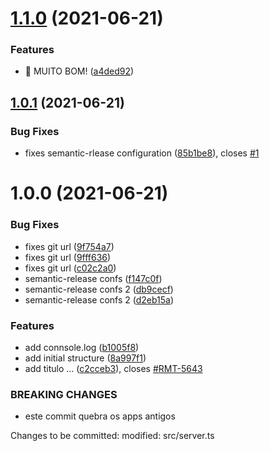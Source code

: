 # [1.1.0](https://github.com/almerindo/lab01/compare/v1.0.1...v1.1.0) (2021-06-21)


### Features

* :art: MUITO BOM! ([a4ded92](https://github.com/almerindo/lab01/commit/a4ded927ddc5e371bd839396dedd4ec4b29fbbfa))

## [1.0.1](https://github.com/almerindo/lab01/compare/v1.0.0...v1.0.1) (2021-06-21)


### Bug Fixes

* fixes semantic-rlease configuration ([85b1be8](https://github.com/almerindo/lab01/commit/85b1be89104d6fa1e2142ac27695922198e3d262)), closes [#1](https://github.com/almerindo/lab01/issues/1)

# 1.0.0 (2021-06-21)


### Bug Fixes

* fixes git url ([9f754a7](https://github.com/almerindo/lab01/commit/9f754a72312beec412ba8ce2c110bdaa27a92567))
* fixes git url ([9fff636](https://github.com/almerindo/lab01/commit/9fff6365cbd490a97d14340cc113c4f4b9e0b063))
* fixes git url ([c02c2a0](https://github.com/almerindo/lab01/commit/c02c2a0d1616a4697e3a29a2a51acf5e2a5fd508))
* semantic-release confs ([f147c0f](https://github.com/almerindo/lab01/commit/f147c0f7bed855e25262b7dbff8d005996fb1aa0))
* semantic-release confs 2 ([db9cecf](https://github.com/almerindo/lab01/commit/db9cecf2239bc5846a86ad50e65864a00bc83756))
* semantic-release confs 2 ([d2eb15a](https://github.com/almerindo/lab01/commit/d2eb15a4b683757afbb4f87ded3ae3eab6121372))


### Features

* add connsole.log ([b1005f8](https://github.com/almerindo/lab01/commit/b1005f8ffe026acba93add4c8e9f96ced8cb2c33))
* add initial structure ([8a997f1](https://github.com/almerindo/lab01/commit/8a997f1cc59554b4ee22a702ecad983994056de0))
* add titulo ... ([c2cceb3](https://github.com/almerindo/lab01/commit/c2cceb3e304197e099371b048d78080957922ebe)), closes [#RMT-5643](https://github.com/almerindo/lab01/issues/RMT-5643)


### BREAKING CHANGES

* este commit quebra os apps antigos

 Changes to be committed:
	modified:   src/server.ts
